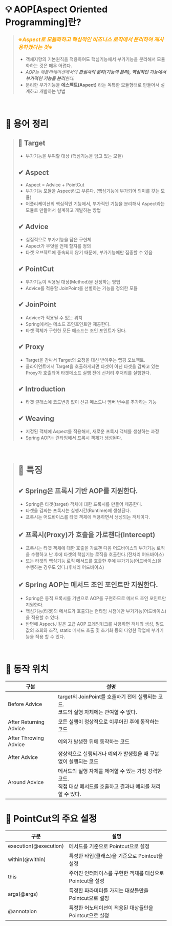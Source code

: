 # 💡 AOP[Aspect Oriented Programming]란?
> ### <font style="color:orange;">※***Aspect로 모듈화하고 핵심적인 비즈니스 로직에서 분리하여 재사용하겠다는 것***※</font>
> - 객체지향의 기본원칙을 적용하여도 핵심기능에서 부가기능을 분리해서 모듈화하는 것은 매우 어렵다.   
> - *AOP는 애플리케이션에서의 **관심사의 분리(기능의 분리), 핵심적인 기능에서 부가적인 기능을 분리**한다.*   
> - 분리한 부가기능을 **에스펙트(Aspect)** 라는 독특한 모듈형태로 만들어서 설계하고 개발하는 방법  


<br>

# 📗 용어 정리
> ## 📌 Target
> - 부가기능을 부여할 대상 (핵심기능을 담고 있는 모듈)
> ## ✔ Aspect
> - Aspect = Advice + PointCut
> - 부가기능 모듈을 Aspect라고 부른다. (핵심기능에 부가되어 의미를 갖는 모듈)
> - 어플리케이션의 핵심적인 기능에서, 부가적인 기능을 분리해서 Aspect라는 모듈로 만들어서 설계하고 개발하는 방법
> ## ✔ Advice
> - 실질적으로 부가기능을 담은 구현체
> - Aspect가 무엇을 언제 할지를 정의
> - 타겟 오브젝트에 종속되지 않기 때문에, 부가기능에만 집중할 수 있음
> ## ✔ PointCut
> - 부가기능이 적용될 대상(Method)을 선정하는 방법   
> - Advice를 적용할 JoinPoint를 선별하는 기능을 정의한 모듈
> ## ✔ JoinPoint
> - Advice가 적용될 수 있는 위치   
> - Spring에서는 메소드 조인포인트만 제공한다.
> - 타겟 객체가 구현한 모든 메소드는 조인 포인트가 된다.
> ## ✔ Proxy
> - Target을 감싸서 Target의 요청을 대신 받아주는 랩핑 오브젝트.
> - 클라이언트에서 Target을 호출하게되면 타겟이 아닌 타겟을 감싸고 있는 Proxy가 호출되어 타겟메소드 실행 전에 선처리 후처리를 실행한다.
> ## ✔ Introduction
> - 타겟 클래스에 코드변경 없이 신규 메소드나 멤버 변수를 추가하는 기능
> ## ✔ Weaving
> - 지정된 객체에 Aspect를 적용해서, 새로운 프록시 객체를 생성하는 과정
> - Spring AOP는 런타임에서 프록시 객체가 생성된다.

<br>

> # 📎 특징
> ## ✔ Spring은 프록시 기반 AOP를 지원한다.
> - Spring은 타겟(target) 객체에 대한 프록시를 만들어 제공한다.
> - 타겟을 감싸는 프록시는 실행시간(Runtime)에 생성된다.
> - 프록시는 어드바이스를 타겟 객체에 적용하면서 생성되는 객체이다.
> ## ✔ 프록시(Proxy)가 호출을 가로챈다(Intercept)
> - 프록시는 타겟 객체에 대한 호출을 가로챈 다음 어드바이스의 부가기능 로직을 수행하고 난 후에 타겟의 핵심기능 로직을 호출한다.(전처리 어드바이스)
> - 또는 타겟의 핵심기능 로직 메서드를 호출한 후에 부가기능(어드바이스)을 수행하는 경우도 있다.(후처리 어드바이스)
> ## ✔ Spring AOP는 메서드 조인 포인트만 지원한다.
> - Spring은 동적 프록시를 기반으로 AOP를 구현하므로 메서드 조인 포인트만 지원한다.
> - 핵심기능(타겟)의 메서드가 호출되는 런타임 시점에만 부가기능(어드바이스)을 적용할 수 있다.
> - 반면에 AspectJ 같은 고급 AOP 프레임워크를 사용하면 객체의 생성, 필드값의 조회와 조작, static 메서드 호출 및 초기화 등의 다양한 작업에 부가기능을 적용 할 수 있다.
> 
<br>

# 📁 동작 위치
|구분|설명|
|---|---|
|Before Advice|target의 JoinPoint를 호출하기 전에 실행되는 코드. <br>코드의 실행 자체에는 관여할 수 없다. 
|After Returning Advice|모든 실행이 정상적으로 이루어진 후에 동작하는 코드
|After Throwing Advice|예외가 발생한 뒤에 동작하는 코드
|After Advice|정상적으로 실행되거나 예외가 발생했을 때 구분 없이 실행되는 코드
|Around Advice|메서드의 실행 자체를 제어할 수 있는 가장 강력한 코드.<br>직접 대상 메서드를 호출하고 결과나 예외를 처리할 수 있다.

# 📍 PointCut의 주요 설정
|구분|설명|
|---|---|
|execution(@execution)|메서드를 기준으로 Pointcut으로 설정
|within(@within)|특정한 타입(클래스)을 기준으로 Pointcut을 설정
|this|주어진 인터페이스를 구현한 객체를 대상으로 Pointcut을 설정
|args(@args)|특정한 파라미터를 가지는 대상들만을 Pointcut으로 설정
|@annotaion|특정한 어노테이션이 적용된 대상들만을 Pointcut으로 설정
